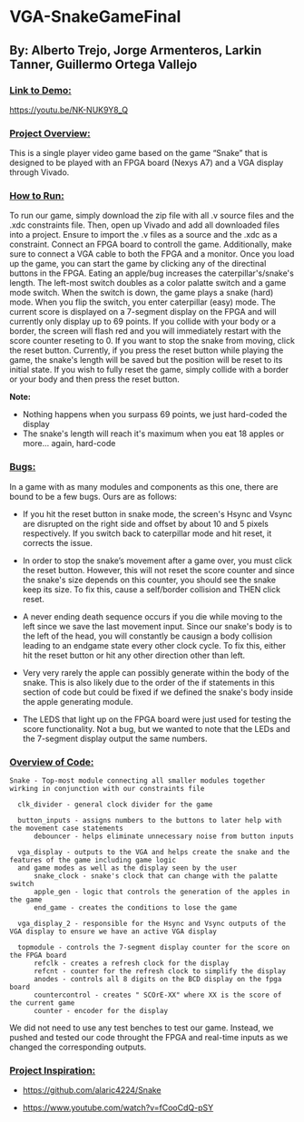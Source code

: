 # VGA-SnakeGameFinal
## By: Alberto Trejo, Jorge Armenteros, Larkin Tanner, Guillermo Ortega Vallejo

### <ins>Link to Demo:</ins> 
https://youtu.be/NK-NUK9Y8_Q 

### <ins>Project Overview:</ins>  
This is a single player video game based on the game “Snake” that is designed to be played with an FPGA board (Nexys A7) and a VGA display through Vivado.

### <ins>How to Run:</ins> 

To run our game, simply download the zip file with all .v source files and the .xdc constraints file. Then, open up Vivado and add all downloaded files into a project. Ensure to import the .v files as a source and the .xdc as a constraint. Connect an FPGA board to controll the game. Additionally, make sure to connect a VGA cable to both the FPGA and a monitor. Once you load up the game, you can start the game by clicking any of the directinal buttons in the FPGA. Eating an apple/bug increases the caterpillar's/snake's length. The left-most switch doubles as a color palatte switch and a game mode switch. When the switch is down, the game plays a snake (hard) mode. When you flip the switch, you enter caterpillar (easy) mode. The current score is displayed on a 7-segment display on the FPGA and will currently only display up to 69 points. If you collide with your body or a border, the screen will flash red and you will immediately restart with the score counter reseting to 0. If you want to stop the snake from moving, click the reset button. Currently, if you press the reset button while playing the game, the snake's length will be saved but the position will be reset to its initial state. If you wish to fully reset the game, simply collide with a border or your body and then press the reset button.

**Note:** 
- Nothing happens when you surpass 69 points, we just hard-coded the display
- The snake's length will reach it's maximum when you eat 18 apples or more... again, hard-code


### <ins>Bugs:</ins>

In a game with as many modules and components as this one, there are bound to be a few bugs. Ours are as follows:

- If you hit the reset button in snake mode, the screen's Hsync and Vsync are disrupted on the right side and offset by about 10 and 5 pixels respectively. If you switch back to caterpillar mode and hit reset, it corrects the issue. 

- In order to stop the snake’s movement after a game over, you must click the reset button. However, this will not reset the score counter and since the snake's size depends on this counter, you should see the snake keep its size. To fix this, cause a self/border collision and THEN click reset. 

- A never ending death sequence occurs if you die while moving to the left since we save the last movement input. Since our snake's body is to the left of the head, you will constantly be causign a body collision leading to an endgame state every other clock cycle. To fix this, either hit the reset button or hit any other direction other than left.

- Very very rarely the apple can possibly generate within the body of the snake. This is also likely due to the order of the if statements in this section of code but could be fixed if we defined the snake's body inside the apple generating module.

- The LEDS that light up on the FPGA board were just used for testing the score functionality. Not a bug, but we wanted to note that the LEDs and the 7-segment display output the same numbers.

### <ins>Overview of Code:</ins>
```
Snake - Top-most module connecting all smaller modules together wirking in conjunction with our constraints file

  clk_divider - general clock divider for the game

  button_inputs - assigns numbers to the buttons to later help with the movement case statements
      debouncer - helps eliminate unnecessary noise from button inputs

  vga_display - outputs to the VGA and helps create the snake and the features of the game including game logic
  and game modes as well as the display seen by the user
      snake_clock - snake's clock that can change with the palatte switch 
      apple_gen - logic that controls the generation of the apples in the game
      end_game - creates the conditions to lose the game 

  vga_display_2 - responsible for the Hsync and Vsync outputs of the VGA display to ensure we have an active VGA display

  topmodule - controls the 7-segment display counter for the score on the FPGA board
      refclk - creates a refresh clock for the display
      refcnt - counter for the refresh clock to simplify the display
      anodes - controls all 8 digits on the BCD display on the fpga board
      countercontrol - creates " SCOrE-XX" where XX is the score of the current game
      counter - encoder for the display
```
 
We did not need to use any test benches to test our game. Instead, we pushed and tested our code throught the FPGA and real-time inputs as we changed the corresponding outputs.  

### <ins>Project Inspiration:</ins>

- https://github.com/alaric4224/Snake

- https://www.youtube.com/watch?v=fCooCdQ-pSY

